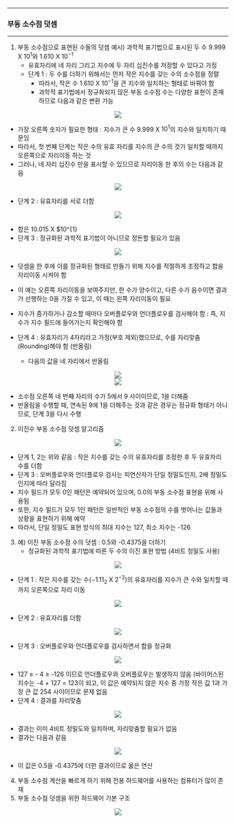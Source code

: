 -----
### 부동 소수점 덧셈
-----
1. 부동 소수점으로 표현된 수들의 덧셈 예시) 과학적 표기법으로 표시된 두 수 9.999 X $10^{1}$와 1.610 X $10^{-1}$
   - 유효자리에 네 자리 그리고 지수에 두 자리 십진수를 저장할 수 있다고 가정
   - 단계 1 : 두 수를 더하기 위해서는 먼저 작은 지수를 갖는 수의 소수점을 정렬
     + 따라서, 작은 수 1.610 X $10^{-1}$을 큰 지수와 일치하는 형태로 바꿔야 함
     + 과학적 표기법에서 정규화되지 않은 부동 소수점 수는 다양한 표현이 존재하므로 다음과 같은 변환 가능
<div align="center">
<img src="https://github.com/user-attachments/assets/83f27d34-c5d6-4662-9de6-ce3dd87e12fe">
</div>

   - 가장 오른쪽 숫자가 필요한 형태 : 지수가 큰 수 9.999 X $10^{1}$의 지수와 일치하기 때문임
   - 따라서, 첫 번째 단계는 작은 수의 유효 자리를 지수의 큰 수의 것가 일치할 때까지 오른쪽으로 자리이동 하는 것
   - 그러나, 네 자리 십진수 만을 표시할 수 있으므로 자리이동 한 후의 수는 다음과 같음
<div align="center">
<img src="https://github.com/user-attachments/assets/38fbb8fc-2bd3-4ae2-a6b0-089b98aa5eea">
</div>

   - 단계 2 : 유효자리를 서로 더함
<div align="center">
<img src="https://github.com/user-attachments/assets/84dfa9e1-822d-493f-85a9-15665006b629">
</div>

   - 합은 10.015 X $10^{1}
   - 단계 3 : 정규화된 과학적 표기법이 아니므로 정돈할 필요가 있음
<div align="center">
<img src="https://github.com/user-attachments/assets/ba8a7955-986f-4d58-bd01-0b22c1b9ca53">
</div>

   - 덧셈을 한 후에 이를 정규화된 형태로 만들기 위해 지수를 적절하게 조정하고 합을 자리이동 시켜야 함
   - 이 예는 오른쪽 자리이동을 보여주지만, 한 수가 양수이고, 다른 수가 음수이면 결과가 선행하는 0을 가질 수 있고, 이 때는 왼쪽 자리이동이 필요
   - 지수가 증가하거나 감소할 때마다 오버플로우와 언더플로우를 검사해야 함 : 즉, 지수가 지수 필드에 들어가는지 확인해야 함

   - 단계 4 : 유효자리가 4자리라고 가정(부호 제외)했으므로, 수를 자리맞춤(Rounding)해야 함 (반올림)
     + 다음의 값을 네 자리에서 반올림
<div align="center">
<img src="https://github.com/user-attachments/assets/3ef865b6-f77f-4396-8767-990431be300d">
</div>

<div align="center">
<img src="https://github.com/user-attachments/assets/a9c7282a-e4ed-4917-87b1-c97e7e48c9bd">
</div>

   - 소수점 오른쪽 네 번쨰 자리의 수가 5에서 9 사이이므로, 1을 더해줌
   - 반올림을 수행할 때, 연속된 9에 1을 더해주는 것과 같은 경우는 정규화 형태가 아니므로, 단계 3을 다시 수행

2. 이진수 부동 소수점 덧셈 알고리즘
<div align="center">
<img src="https://github.com/user-attachments/assets/76cdf7c5-0c04-4cc8-9c67-419bc6465695">
</div>

   - 단계 1, 2는 위와 같음 : 작은 지수를 갖는 수의 유효자리를 조정한 후 두 유효자리 수를 더함
   - 단계 3 : 오버플로우와 언더플로우 검사는 피연산자가 단일 정밀도인지, 2배 정밀도인지에 따라 달라짐
   - 지수 필드가 모두 0인 패턴은 예약되어 있으며, 0.0의 부동 소수점 표현을 위해 사용됨
   - 또한, 지수 필드가 모두 1인 패턴은 일반적인 부동 소수점의 수를 벗어나는 값들과 상황을 표현하기 위해 예약
   - 따라서, 단일 정밀도 표현 방식의 최대 지수는 127, 최소 지수는 -126

3. 예) 이진 부동 소수점 수의 덧셈 : 0.5와 -0.4375을 더하기
   - 정규화된 과학적 표기법에 따른 두 수의 이진 표현 방법 (4비트 정밀도 사용)
<div align="center">
<img src="https://github.com/user-attachments/assets/d602e77f-fae2-4742-b016-8933cc949bf6">
</div>

   - 단계 1 : 작은 지수를 갖는 수($-1.11_{2}$ X $2^{-2}$)의 유효자리를 지수가 큰 수와 일치할 때까지 오른쪽으로 자리 이동
<div align="center">
<img src="https://github.com/user-attachments/assets/a99e6844-9c8d-475d-b97d-cc39808bdaa6">
</div>

   - 단계 2 : 유효자리를 더함
<div align="center">
<img src="https://github.com/user-attachments/assets/5ac46d0e-1071-4c63-85d3-5790fff442bb">
</div>

   - 단계 3 : 오버플로우와 언더플로우를 검사하면서 합을 정규화
<div align="center">
<img src="https://github.com/user-attachments/assets/29dc69d6-a6af-4900-9741-7b0dff81835c">
</div>

   - 127 ≥ - 4 ≥ -126 이므로 언더플로우와 오버플로우는 발생하지 않음 (바이어스된 지수는 -4 + 127 = 123이 되고, 이 값은 예약되지 않은 지수 중 가장 작은 값 1과 가장 큰 값 254 사이이므로 문제 없음
   - 단계 4 : 결과를 자리맞춤
<div align="center">
<img src="https://github.com/user-attachments/assets/17cb61b4-6e7e-42ad-b202-9883f897a0f9">
</div>

   - 결과는 이미 4비트 정밀도와 일치하며, 자리맞춤할 필요가 없음
   - 결과는 다음과 같음
<div align="center">
<img src="https://github.com/user-attachments/assets/2abb7a0f-859d-4f70-a3c0-50ab05b4108e">
</div>

   - 이 값은 0.5을 -0.4375에 더한 결과이므로 옳은 연산

4. 부동 소수점 계산을 빠르게 하기 위해 전용 하드웨어를 사용하는 컴퓨터가 많이 존재
5. 부동 소수점 덧셈을 위한 하드웨어 기본 구조
<div align="center">
<img src="https://github.com/user-attachments/assets/7a372334-ab21-4745-bcd6-e7bfa841323d">
</div>

